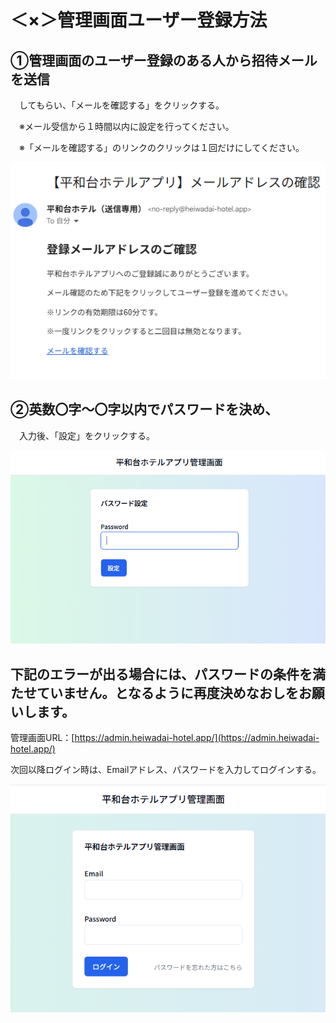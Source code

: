 # ＜×＞管理画面ユーザー登録方法

## ①管理画面のユーザー登録のある人から招待メールを送信
　してもらい、「メールを確認する」をクリックする。

　※メール受信から１時間以内に設定を行ってください。

　※「メールを確認する」のリンクのクリックは１回だけにしてください。

![image.png](admin-user-registration/image.png)

## ②英数〇字～〇字以内でパスワードを決め、
　入力後、「設定」をクリックする。

![image.png](admin-user-registration/image%201.png)

## 下記のエラーが出る場合には、パスワードの条件を満たせていません。となるように再度決めなおしをお願いします。

管理画面URL：[https://admin.heiwadai-hotel.app/](https://admin.heiwadai-hotel.app/)

次回以降ログイン時は、Emailアドレス、パスワードを入力してログインする。

![image.png](admin-user-registration/image%202.png)